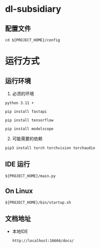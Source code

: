 # dl-subsidiary

## 配置文件

```shell
cd ${PROJECT_HOME}/config
```

# 运行方式

## 运行环境

1. 必须的环境

```text
python 3.11 +
```

```shell
pip install fastapi
 
pip install tensorflow
 
pip install modelscope
```

2. 可能需要的依赖

```shell
pip3 install torch torchvision torchaudio
```

## IDE 运行

```shell
${PROJECT_HOME}/main.py
```

## On Linux

```shell
${PROJECT_HOME}/bin/startup.sh
```

## 文档地址

- 本地IDE
  ```text
  http://localhost:16666/docs/
  ```
